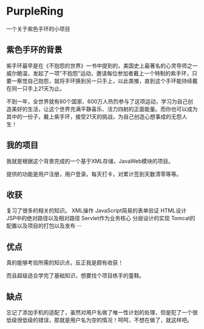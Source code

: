 # PurpleRing
一个关于紫色手环的小项目

## 紫色手环的背景

紫手环最早是在《不抱怨的世界》一书中提到的，美国史上最著名的心灵导师之一威尔鲍温，发起了一项"不抱怨"运动，邀请每位参加者戴上一个特制的紫手环，只要一察觉自己抱怨，就将手环换到另一只手上，以此类推，直到这个手环能持续戴在同一只手上21天为止。

不到一年，全世界就有80个国家、600万人热烈参与了这项运动，学习为自己创造美好的生活，让这个世界充满平静喜乐、活力四射的正面能量。而你也可以成为其中的一份子，戴上紫手环，接受21天的挑战，为自己创造心想事成的无怨人生！

## 我的项目

我就是根据这个背景完成的一个基于XML存储，JavaWeb模块的项目。

提供的功能是用户注册，用户登录。每天打卡，对累计签到天数清零等等。

## 收获
复习了很多的相关的知识。
XML操作
JavaScript简易的表单验证
HTML设计
JSP中的绝对路径以及相对路径
Servlet作为业务核心
分层设计的实现
Tomcat的配置以及项目的打包以及发布
···

## 优点

真的能够考验所需的知识点，反正我是颇有收获！

而且超级适合学完了基础知识，想要找个项目练手的童鞋。

## 缺点
忘记了添加手机的适配了，虽然对用户名做了唯一性计划的处理，但是犯了一个很低级很低级的错误，那就是用户名为空的情况！呵呵，不想在做了，就这样吧。
